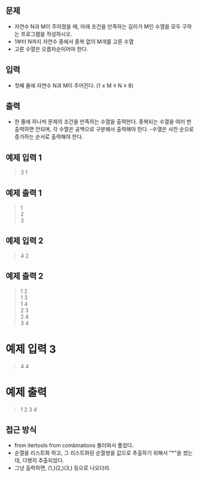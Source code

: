 ## 문제
  - 자연수 N과 M이 주어졌을 때, 아래 조건을 만족하는 길이가 M인 수열을 모두 구하는 프로그램을 작성하시오.
  - 1부터 N까지 자연수 중에서 중복 없이 M개를 고른 수열
  - 고른 수열은 오름차순이어야 한다.

## 입력
  - 첫째 줄에 자연수 N과 M이 주어진다. (1 ≤ M ≤ N ≤ 8)

## 출력
  - 한 줄에 하나씩 문제의 조건을 만족하는 수열을 출력한다. 중복되는 수열을 여러 번 출력하면 안되며, 각 수열은 공백으로 구분해서 출력해야 한다.
  -수열은 사전 순으로 증가하는 순서로 출력해야 한다.

## 예제 입력 1 
  > 3 1

## 예제 출력 1
  > 1 <br>
  > 2 <br>
  > 3 <br>

## 예제 입력 2
  > 4 2
## 예제 출력 2
  > 1 2 <br>
  > 1 3 <br>
  > 1 4 <br>
  > 2 3 <br>
  > 2 4 <br>
  > 3 4 <br>

# 예제 입력 3
  > 4 4
# 예제 출력
  > 1 2 3 4
  
## 접근 방식
  - from itertools from combinations 불러와서 풀었다.
  - 순열을 리스트화 하고, 그 리스트화된 순열쌍을 값으로 추출하기 위해서 "*"을 썼는데, 다행히 추출되었다.
  - 그냥 출력하면, (1,)(2,)(3,) 등으로 나오더라.
